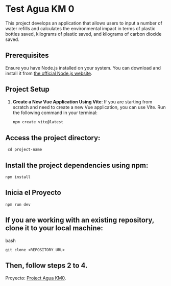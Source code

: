 # Test Agua KM 0

This project develops an application that allows users to input a number of water refills and calculates the environmental impact in terms of plastic bottles saved, kilograms of plastic saved, and kilograms of carbon dioxide saved.

## Prerequisites

Ensure you have Node.js installed on your system. You can download and install it from [the official Node.js website](https://nodejs.org/).

## Project Setup

1. **Create a New Vue Application Using Vite**:
   If you are starting from scratch and need to create a new Vue application, you can use Vite. Run the following command in your terminal:

   ```bash
   npm create vite@latest
   ```

## Access the project directory:
```
 cd project-name
``` 

## Install the project dependencies using npm:
```
npm install
``` 
## Inicia el Proyecto
```
npm run dev
```

## If you are working with an existing repository, clone it to your local machine:

bash
```
git clone <REPOSITORY_URL>
```

## Then, follow steps 2 to 4.

Proyecto: [Project Agua KM0](https://test-agua-km0.vercel.app/). 

